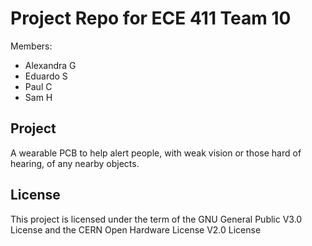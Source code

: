 # Project Repo for ECE 411 Team 10 

Members:
* Alexandra G
* Eduardo S
* Paul C
* Sam H

## Project
A wearable PCB to help alert people, with weak vision or those hard of hearing, of any nearby objects.

## License
This project is licensed under the term of the GNU General Public V3.0 License and 
the CERN Open Hardware License V2.0 License